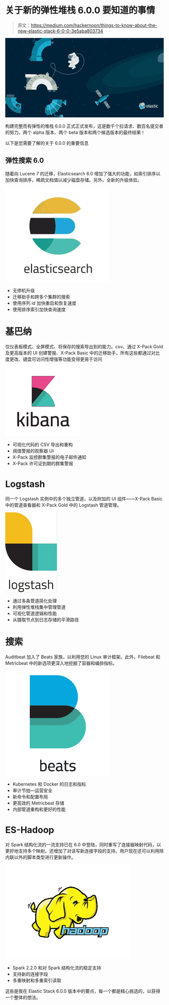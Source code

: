 # 关于新的弹性堆栈 6.0.0 要知道的事情

> 原文：<https://medium.com/hackernoon/things-to-know-about-the-new-elastic-stack-6-0-0-3e5aba803734>

![](img/0d7f8e2dea03fbeca2db3ea7c2b24d56.png)

构建完整而有弹性的堆栈 6.0.0 正式正式发布，这是数千个拉请求、数百名提交者的努力、两个 alpha 版本、两个 beta 版本和两个候选版本的最终结果！

以下是您需要了解的关于 6.0.0 的重要信息

## 弹性搜索 6.0

随着向 Lucene 7 的迁移，Elasticsearch 6.0 增加了强大的功能，如索引排序以加快查询排序，稀疏文档值以减少磁盘存储。另外，全新的升级体验。

![](img/5b02bc3f39774311fbc2af067fabc0dd.png)

*   无停机升级
*   迁移助手和跨多个集群的搜索
*   使用序列 id 加快重启和恢复速度
*   使用排序索引加快查询速度

# 基巴纳

仅仪表板模式、全屏模式、将保存的搜索导出到的能力。csv、通过 X-Pack Gold 及更高版本的 UI 创建警报、X-Pack Basic 中的迁移助手，所有这些都通过对比度更改、键盘可访问性增强等功能变得更易于访问

![](img/64504dc0cfc38ff1922069aff5760cc3.png)

*   可视化代码的 CSV 导出和重构
*   阈值警报的观察器 UI
*   X-Pack 监控群集警报的电子邮件通知
*   X-Pack 许可证到期的群集警报

# Logstash

同一个 Logstash 实例中的多个独立管道，以及附加的 UI 组件——X-Pack Basic 中的管道查看器和 X-Pack Gold 中的 Logstash 管道管理。

![](img/c165845dc255de2e8196390bc73de2a5.png)

*   通过多条管道简化处理
*   利用弹性堆栈集中管理管道
*   可视化管道逻辑和性能
*   从摄取节点到日志存储的平滑路径

# 搜索

Auditbeat 加入了 Beats 家族，以利用您的 Linux 审计框架。此外，Filebeat 和 Metricbeat 中的新选项更深入地挖掘了容器和编排指标。

![](img/51ac389ece864b689703e403482d5e16.png)

*   Kubernetes 和 Docker 的日志和指标
*   审计节拍—运营安全
*   新命令和配置布局
*   更高效的 Metricbeat 存储
*   内部管道重构和更好的性能

# ES-Hadoop

对 Spark 结构化流的一流支持已在 6.0 中登陆，同时重写了连接器映射代码，以更好地支持多个映射。还增加了对读写新连接字段的支持。用户现在还可以利用除内联以外的脚本类型进行更新操作。

![](img/f7e052845a65f7e2fd16b4d283a3dd27.png)

*   Spark 2.2.0 和对 Spark 结构化流的稳定支持
*   支持新的连接字段
*   多重映射和多重索引读取

这些是我在 Elastic Stack 6.0.0 版本中的要点，每一个都是精心挑选的，以获得一个整体的想法。